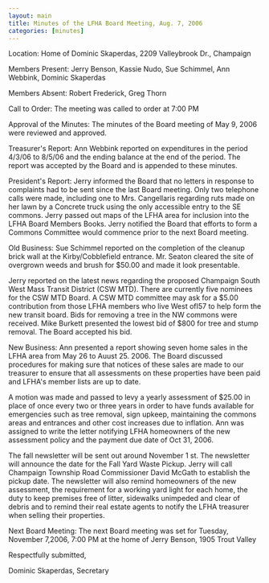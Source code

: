 ```yaml
---
layout: main
title: Minutes of the LFHA Board Meeting, Aug. 7, 2006
categories: [minutes]
---
```


Location: Home of Dominic Skaperdas, 2209 Valleybrook Dr., Champaign 

Members Present: Jerry Benson, Kassie Nudo, Sue Schimmel, Ann
Webbink, Dominic Skaperdas

Members Absent: Robert Frederick, Greg Thorn

Call to Order: The meeting was called to order at 7:00 PM

Approval of the Minutes: The minutes of the Board meeting of May 9,
2006 were reviewed and approved.

Treasurer's Report: 
  Ann Webbink reported on expenditures in the period 4/3/06 to
8/5/06 and the ending balance at the end of the period. The report
was accepted by the Board and is appended to these minutes.

President's Report: 
  Jerry informed the Board that no letters in response to complaints
had to be sent since the last Board meeting. Only two telephone
calls were made, including one to Mrs. Cangellaris regarding ruts
made on her lawn by a Concrete truck using the only accessible entry
to the SE commons.  Jerry passed out maps of the LFHA area for
inclusion into the LFHA Board Members Books.   Jerry notified the
Board that efforts to form a Commons Committee would commence prior
to the next Board meeting.

Old Business: 
  Sue Schimmel reported on the completion of the cleanup brick wall
at the Kirby/Cobblefield entrance. Mr. Seaton cleared the site of
overgrown weeds and brush for $50.00 and made it look presentable.

  Jerry reported on the latest news regarding the proposed Champaign
South West Mass Transit District (CSW MTD). There are currently five
nominees for the CSW MTD Board. A CSW MTD committee may ask for a
$5.00 contribution from those LFHA members who live West ofI57 to
help form the new transit board. Bids for removing a tree in the NW
commons were received. Mike Burkett presented the lowest bid of $800
for tree and stump removal. The Board accepted his bid.

New Business: 
  Ann presented a report showing seven home sales in the LFHA area
from May 26 to Auust 25. 2006. The Board discussed procedures for
making sure that notices of these sales are made to our treasurer to
ensure that all assessments on these properties have been paid and
LFHA's member lists are up to date.

  A motion was made and passed to levy a yearly assessment of $25.00
in place of once every two or three years in order to have funds
available for emergencies such as tree removal, sign upkeep,
maintaining the commons areas and entrances and other cost increases
due to inflation. Ann was assigned to write the letter notifying
LFHA homeowners of the new assessment policy and the payment due
date of Oct 31, 2006.

  The fall newsletter will be sent out around November 1 st. The
newsletter will announce the date for the Fall Yard Waste Pickup.
Jerry will call Champaign Township Road Commissioner David McGath to
establish the pickup date. The newsletter will also remind
homeowners of the new assessment, the requirement for a working yard
light for each home, the duty to keep premises free of litter,
sidewalks unimpeded and clear of debris and to remind their real
estate agents to notify the LFHA treasurer when selling their
properties.

Next Board Meeting: The next Board meeting was set for Tuesday,
November 7,2006, 7:00 PM at the home of Jerry Benson, 1905 Trout
Valley

Respectfully submitted, 

Dominic Skaperdas, Secretary
